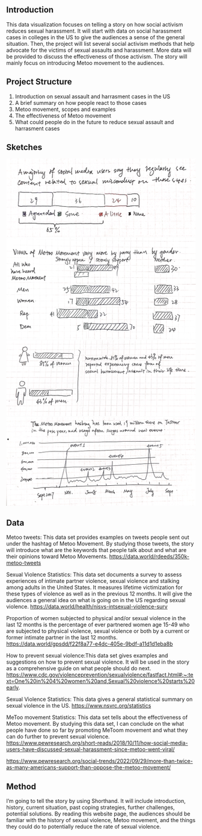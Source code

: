 ## Introduction
This data visualization focuses on telling a story on how social activism reduces sexual harassment. It will start with data on social harassment cases in colleges in the US to give the audiences a sense of the general situation. Then, the project will list several social activism methods that help advocate for the victims of sexual assaults and harassment. More data will be provided to discuss the effectiveness of those activism. The story will mainly focus on introducing Metoo movement to the audiences. 

## Project Structure
1. Introduction on sexual assault and harrasment cases in the US
2. A brief summary on how people react to those cases
3. Metoo movement, scopes and examples
4. The effectiveness of Metoo movement
5. What could people do in the future to reduce sexual assault and harrasment cases

## Sketches
![See content related to sexual misconduct](IMG_7679.jpg)
![Views of Metoo Movement vary by party](IMG_7680.jpg)
![Percentage of men and women experienced sexual misconduct](IMG_7681.jpg)
![hashtag frequently used during new events](IMG_7682.jpg)

## Data
Metoo tweets: This data set provides examples on tweets people sent out under the hashtag of Metoo Movement. By studying those tweets, the story will introduce what are the keywords that people talk about and what are their opinions toward Metoo Movements.
https://data.world/rdeeds/350k-metoo-tweets

Sexual Violence Statistics: This data set documents a survey to assess experiences of intimate partner violence, sexual violence and stalking among adults in the United States. It measures lifetime victimization for these types of violence as well as in the previous 12 months. It will give the audiences a general idea on what is going on in the US regarding sexual violence.
https://data.world/health/nisvs-intsexual-violence-surv

Proportion of women subjected to physical and/or sexual violence in the last 12 months is the percentage of ever partnered women age 15-49 who are subjected to physical violence, sexual violence or both by a current or former intimate partner in the last 12 months. 
https://data.world/gpsdd/f22f8a77-e4dc-405e-9bdf-a11d1d1eba8b

How to prevent sexual violence:This data set gives examples and suggestions on how to prevent sexual violence. It will be used in the story as a comprehensive guide on what people should do next.
https://www.cdc.gov/violenceprevention/sexualviolence/fastfact.html#:~:text=One%20in%204%20women%20and,Sexual%20violence%20starts%20early.

Sexual Violence Statistics: This data gives a general statistical summary on sexual violence in the US. 
https://www.nsvrc.org/statistics

MeToo movement Statistics: This data set tells about the effectiveness of Metoo movement. By studying this data set, I can conclude on the what people have done so far by promoting MeToom movement and what they can do further to prevent sexual violence. https://www.pewresearch.org/short-reads/2018/10/11/how-social-media-users-have-discussed-sexual-harassment-since-metoo-went-viral/

https://www.pewresearch.org/social-trends/2022/09/29/more-than-twice-as-many-americans-support-than-oppose-the-metoo-movement/

## Method
I’m going to tell the story by using Shorthand. It will include introduction, history, current situation, past coping strategies, further challenges, potential solutions. By reading this website page, the audiences should be familiar with the history of sexual violence, Metoo movement, and the things they could do to potentially reduce the rate of sexual violence. 




